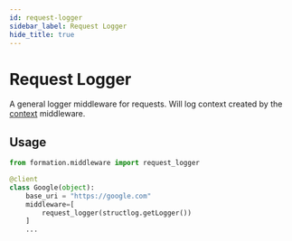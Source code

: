 ```yaml
---
id: request-logger
sidebar_label: Request Logger
hide_title: true
---
```

# Request Logger

A general logger middleware for requests. Will log context created by the [context](context.md) middleware.

## Usage

```py
from formation.middleware import request_logger

@client
class Google(object):
    base_uri = "https://google.com"
    middleware=[
        request_logger(structlog.getLogger())
    ]
    ...
```
